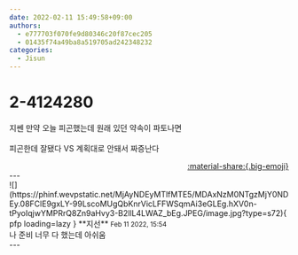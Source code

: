 ```yaml
---
date: 2022-02-11 15:49:58+09:00
authors:
  - e777703f070fe9d80346c20f87cec205
  - 01435f74a49ba8a519705ad242348232
categories:
  - Jisun
---
```


# 2-4124280

<div class="post-container" markdown="1">
<div class="content-container md-sidebar__scrollwrap" markdown="1">

지쎈 만약 오늘 피곤했는데 원래 있던 약속이 파토나면<br><br>피곤한데 잘됐다 VS 계획대로 안돼서 짜증난다

</div>
</div>

<div style="text-align: right;" markdown="1">
<a href="https://weverse.io/fromis9/fanpost/2-4124280" style="text-align: right;">:material-share:{.big-emoji}</a>
</div>
---

<div class="comments-container md-sidebar__scrollwrap" markdown="1">
<div class="comment" markdown="1">
<div class='id-container' markdown="1">
![](https://phinf.wevpstatic.net/MjAyNDEyMTlfMTE5/MDAxNzM0NTgzMjY0NDEy.08FClE9gxLY-99LscoMUgQbKnrVicLFFWSqmAi3eGLEg.hXV0n-tPyoIqjwYMPRrQ8Zn9aHvy3-B2llL4LWAZ_bEg.JPEG/image.jpg?type=s72){ pfp loading=lazy }
**<span class="artist">지선</span>** <small>Feb 11 2022, 15:54</small><br>
</div>
<div class='comment-body' markdown="1">
나 준비 너무 다 했는데 아쉬움
</div>
</div>
</div>
---
